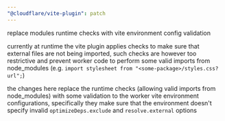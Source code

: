 ```yaml
---
"@cloudflare/vite-plugin": patch
---
```


replace modules runtime checks with vite environment config validation

currently at runtime the vite plugin applies checks to make sure that
external files are not being imported, such checks are however too
restrictive and prevent worker code to perform some valid imports from
node_modules (e.g. `import stylesheet from "<some-package>/styles.css?url";`)

the changes here replace the runtime checks (allowing valid imports from
node_modules) with some validation to the worker vite environment configurations,
specifically they make sure that the environment doesn't specify invalid
`optimizeDeps.exclude` and `resolve.external` options

